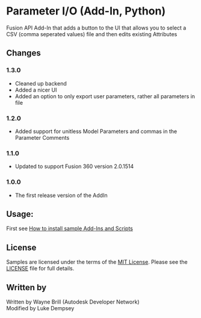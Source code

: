 # Parameter I/O (Add-In, Python)
Fusion API Add-In that adds a button to the UI that allows you to select a CSV (comma seperated values) file and then edits existing Attributes

## Changes

### 1.3.0
* Cleaned up backend
* Added a nicer UI
* Added an option to only export user parameters, rather all parameters in file

### 1.2.0
* Added support for unitless Model Parameters and commas in the Parameter Comments

### 1.1.0
* Updated to support Fusion 360 version 2.0.1514

### 1.0.0
* The first release version of the AddIn

## Usage:
First see [How to install sample Add-Ins and Scripts](https://rawgit.com/AutodeskFusion360/AutodeskFusion360.github.io/master/Installation.html)

## License
Samples are licensed under the terms of the [MIT License](http://opensource.org/licenses/MIT). Please see the [LICENSE](LICENSE) file for full details.

## Written by

Written by Wayne Brill (Autodesk Developer Network) </br>
Modified by Luke Dempsey
